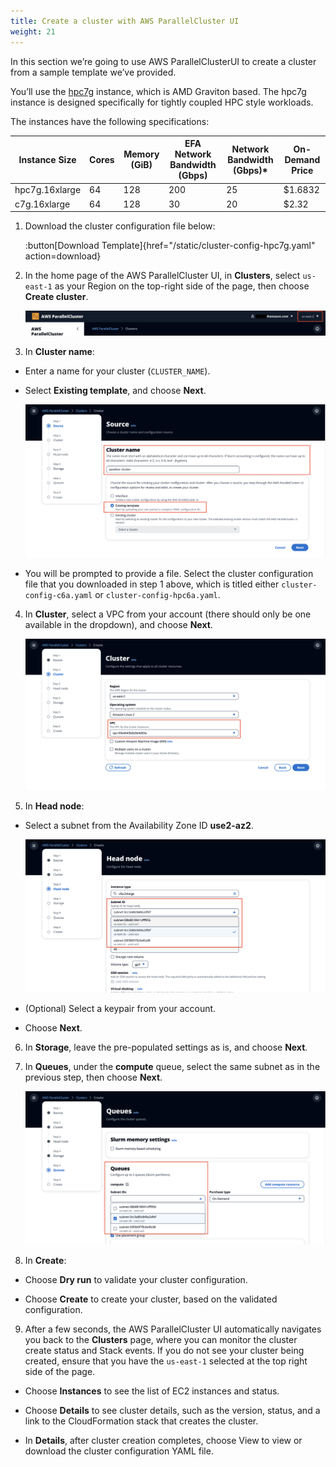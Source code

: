 ```yaml
---
title: Create a cluster with AWS ParallelCluster UI
weight: 21
--- 
```


In this section we’re going to use AWS ParallelClusterUI to create a cluster from a sample template we’ve provided.

You’ll use the [hpc7g](https://aws.amazon.com/ec2/instance-types/hpc7g/) instance, which is AMD Graviton based. The hpc7g instance is designed specifically for tightly coupled HPC style workloads.

The instances have the following specifications:

| Instance Size  | Cores | Memory (GiB) | EFA Network Bandwidth (Gbps) | Network Bandwidth (Gbps)* | On-Demand Price |
| -------------- | ----- | ------------ | ---------------------------- | ------------------------- | --------------- |
| hpc7g.16xlarge | 64    | 128          | 200                          | 25                        | $1.6832           |
| c7g.16xlarge   | 64    | 128          | 30                           | 20                        | $2.32       |

1. Download the cluster configuration file below:

    :button[Download Template]{href="/static/cluster-config-hpc7g.yaml" action=download}

2. In the home page of the AWS ParallelCluster UI, in **Clusters**, select `us-east-1` as your Region on the top-right side of the page, then choose **Create cluster**.

    ![Create cluster - Region](/static/images/1-createcluster-region.png)

3. In **Cluster name**:

* Enter a name for your cluster (`CLUSTER_NAME`). 

* Select **Existing template**, and choose **Next**.

    ![Create cluster - name](/static/images/1-createcluster-name.png)

* You will be prompted to provide a file. Select the cluster configuration file that you downloaded in step 1 above, which is titled either `cluster-config-c6a.yaml` or `cluster-config-hpc6a.yaml`.

4. In **Cluster**, select a VPC from your account (there should only be one available in the dropdown), and choose **Next**. 

    ![Create cluster - VPC](/static/images/1-createcluster-vpc.png)

5. In **Head node**:

* Select a subnet from the Availability Zone ID **use2-az2**.
   
    ![Create cluster - subnet](/static/images/1-createcluster-subnet.png)

* (Optional) Select a keypair from your account. 

* Choose **Next**.

6. In **Storage**, leave the pre-populated settings as is, and choose **Next**.

7. In **Queues**, under the **compute** queue, select the same subnet as in the previous step, then choose **Next**.

    ![Create cluster - queue subnet](/static/images/1-createcluster-queuesubnet.png)

8. In **Create**:

* Choose **Dry run** to validate your cluster configuration. 

* Choose **Create** to create your cluster, based on the validated configuration. 

9. After a few seconds, the AWS ParallelCluster UI automatically navigates you back to the **Clusters** page, where you can monitor the cluster create status and Stack events. If you do not see your cluster being created, ensure that you have the `us-east-1` selected at the top right side of the page. 

* Choose **Instances** to see the list of EC2 instances and status.

* Choose **Details** to see cluster details, such as the version, status, and a link to the CloudFormation stack that creates the cluster.

* In **Details**, after cluster creation completes, choose View to view or download the cluster configuration YAML file.
